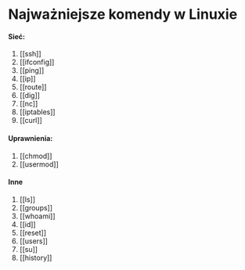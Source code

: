 # Najważniejsze komendy w Linuxie

#### Sieć:
1. [[ssh]]
2. [[ifconfig]]
3. [[ping]]
4. [[ip]]
5. [[route]]
6. [[dig]]
7. [[nc]]
8. [[iptables]]
9. [[curl]]

#### Uprawnienia:
1. [[chmod]]
2. [[usermod]]

#### Inne
1. [[ls]]
2. [[groups]]
3. [[whoami]]
4. [[id]]
5. [[reset]]
6. [[users]]
7. [[su]]
8. [[history]]
